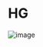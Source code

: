 # HG

![image](https://github.com/MainakRepositor/HG/assets/64016811/308a7747-90e1-4f5a-bae2-3086844209cb)

